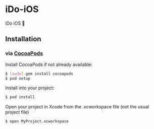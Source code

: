 iDo-iOS
=======

iDo iOS :dolphin:

## Installation

### via [CocoaPods](http://cocoapods.org/)

Install CocoaPods if not already available:
``` bash
$ [sudo] gem install cocoapods
$ pod setup
```
Install into your project:
``` bash
$ pod install
```
Open your project in Xcode from the .xcworkspace file (not the usual project file)
``` bash
$ open MyProject.xcworkspace
```
